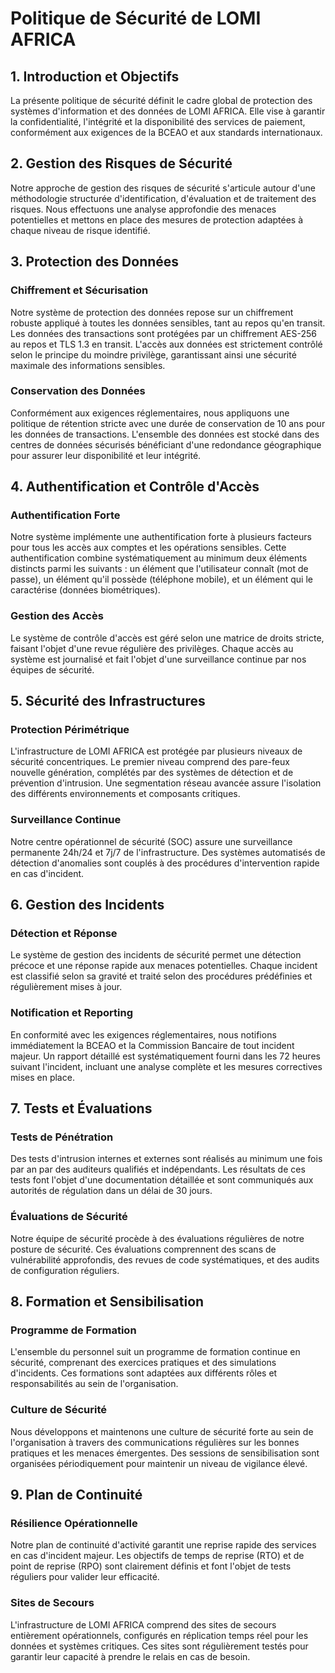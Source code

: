 # Politique de Sécurité de LOMI AFRICA

## 1. Introduction et Objectifs

La présente politique de sécurité définit le cadre global de protection des systèmes d'information et des données de LOMI AFRICA. Elle vise à garantir la confidentialité, l'intégrité et la disponibilité des services de paiement, conformément aux exigences de la BCEAO et aux standards internationaux.

## 2. Gestion des Risques de Sécurité

Notre approche de gestion des risques de sécurité s'articule autour d'une méthodologie structurée d'identification, d'évaluation et de traitement des risques. Nous effectuons une analyse approfondie des menaces potentielles et mettons en place des mesures de protection adaptées à chaque niveau de risque identifié.

## 3. Protection des Données

### Chiffrement et Sécurisation
Notre système de protection des données repose sur un chiffrement robuste appliqué à toutes les données sensibles, tant au repos qu'en transit. Les données des transactions sont protégées par un chiffrement AES-256 au repos et TLS 1.3 en transit. L'accès aux données est strictement contrôlé selon le principe du moindre privilège, garantissant ainsi une sécurité maximale des informations sensibles.

### Conservation des Données
Conformément aux exigences réglementaires, nous appliquons une politique de rétention stricte avec une durée de conservation de 10 ans pour les données de transactions. L'ensemble des données est stocké dans des centres de données sécurisés bénéficiant d'une redondance géographique pour assurer leur disponibilité et leur intégrité.

## 4. Authentification et Contrôle d'Accès

### Authentification Forte
Notre système implémente une authentification forte à plusieurs facteurs pour tous les accès aux comptes et les opérations sensibles. Cette authentification combine systématiquement au minimum deux éléments distincts parmi les suivants : un élément que l'utilisateur connaît (mot de passe), un élément qu'il possède (téléphone mobile), et un élément qui le caractérise (données biométriques).

### Gestion des Accès
Le système de contrôle d'accès est géré selon une matrice de droits stricte, faisant l'objet d'une revue régulière des privilèges. Chaque accès au système est journalisé et fait l'objet d'une surveillance continue par nos équipes de sécurité.

## 5. Sécurité des Infrastructures

### Protection Périmétrique
L'infrastructure de LOMI AFRICA est protégée par plusieurs niveaux de sécurité concentriques. Le premier niveau comprend des pare-feux nouvelle génération, complétés par des systèmes de détection et de prévention d'intrusion. Une segmentation réseau avancée assure l'isolation des différents environnements et composants critiques.

### Surveillance Continue
Notre centre opérationnel de sécurité (SOC) assure une surveillance permanente 24h/24 et 7j/7 de l'infrastructure. Des systèmes automatisés de détection d'anomalies sont couplés à des procédures d'intervention rapide en cas d'incident.

## 6. Gestion des Incidents

### Détection et Réponse
Le système de gestion des incidents de sécurité permet une détection précoce et une réponse rapide aux menaces potentielles. Chaque incident est classifié selon sa gravité et traité selon des procédures prédéfinies et régulièrement mises à jour.

### Notification et Reporting
En conformité avec les exigences réglementaires, nous notifions immédiatement la BCEAO et la Commission Bancaire de tout incident majeur. Un rapport détaillé est systématiquement fourni dans les 72 heures suivant l'incident, incluant une analyse complète et les mesures correctives mises en place.

## 7. Tests et Évaluations

### Tests de Pénétration
Des tests d'intrusion internes et externes sont réalisés au minimum une fois par an par des auditeurs qualifiés et indépendants. Les résultats de ces tests font l'objet d'une documentation détaillée et sont communiqués aux autorités de régulation dans un délai de 30 jours.

### Évaluations de Sécurité
Notre équipe de sécurité procède à des évaluations régulières de notre posture de sécurité. Ces évaluations comprennent des scans de vulnérabilité approfondis, des revues de code systématiques, et des audits de configuration réguliers.

## 8. Formation et Sensibilisation

### Programme de Formation
L'ensemble du personnel suit un programme de formation continue en sécurité, comprenant des exercices pratiques et des simulations d'incidents. Ces formations sont adaptées aux différents rôles et responsabilités au sein de l'organisation.

### Culture de Sécurité
Nous développons et maintenons une culture de sécurité forte au sein de l'organisation à travers des communications régulières sur les bonnes pratiques et les menaces émergentes. Des sessions de sensibilisation sont organisées périodiquement pour maintenir un niveau de vigilance élevé.

## 9. Plan de Continuité

### Résilience Opérationnelle
Notre plan de continuité d'activité garantit une reprise rapide des services en cas d'incident majeur. Les objectifs de temps de reprise (RTO) et de point de reprise (RPO) sont clairement définis et font l'objet de tests réguliers pour valider leur efficacité.

### Sites de Secours
L'infrastructure de LOMI AFRICA comprend des sites de secours entièrement opérationnels, configurés en réplication temps réel pour les données et systèmes critiques. Ces sites sont régulièrement testés pour garantir leur capacité à prendre le relais en cas de besoin.
